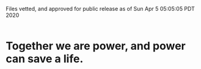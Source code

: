 Files vetted, and approved for public release as of Sun Apr  5 05:05:05 PDT 2020<br><br><h1>Together we are power, and power can save a life.</h1>
